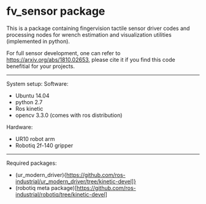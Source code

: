 # fv_sensor package

This is a package containing fingervision tactile sensor driver codes and processing nodes for wrench estimation and visualization utilities (implemented in python).

For full sensor development, one can refer to https://arxiv.org/abs/1810.02653, please cite it if you find this code benefitial for your projects.

- - -
System setup:
  Software:
  - Ubuntu 14.04
  - python 2.7
  - Ros kinetic
  - opencv 3.3.0 (comes with ros distribution)
  
  Hardware:
  - UR10 robot arm
  - Robotiq 2f-140 gripper

- - -
Required packages:
  - (ur_modern_driver){https://github.com/ros-industrial/ur_modern_driver/tree/kinetic-devel]}
  - (robotiq meta package)[https://github.com/ros-industrial/robotiq/tree/kinetic-devel]
  

